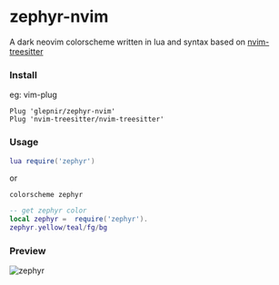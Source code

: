 # zephyr-nvim
A dark neovim colorscheme written in lua and syntax based on
[nvim-treesitter](https://github.com/nvim-treesitter/nvim-treesitter)

### Install

eg: vim-plug
```vim
Plug 'glepnir/zephyr-nvim'
Plug 'nvim-treesitter/nvim-treesitter'
```

### Usage

```lua
lua require('zephyr')
```
or

```vim
colorscheme zephyr
```

```lua
-- get zephyr color
local zephyr =  require('zephyr').
zephyr.yellow/teal/fg/bg
```
### Preview

![zephyr](https://user-images.githubusercontent.com/41671631/170997163-650c7ada-fb4f-4c2b-9e17-3398b271a575.png)
